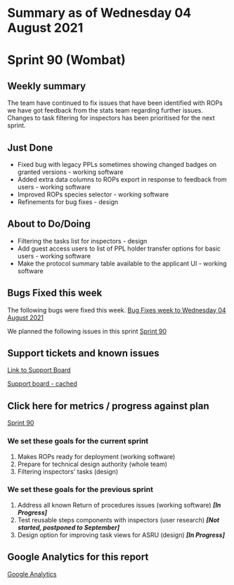 # Summary as of Wednesday 04 August 2021 

# Sprint 90 (Wombat) 

## Weekly summary 
The team have continued to fix issues that have been identified with ROPs we have got feedback from the stats team regarding further issues. Changes to task filtering for inspectors has been prioritised for the next sprint.

## Just Done
* Fixed bug with legacy PPLs sometimes showing changed badges on granted versions - working software
* Added extra data columns to ROPs export in response to feedback from users - working software
* Improved ROPs species selector - working software
* Refinements for bug fixes - design

## About to Do/Doing
* Filtering the tasks list for inspectors - design
* Add guest access users to list of PPL holder transfer options for basic users - working software
* Make the protocol summary table available to the applicant UI - working software

## Bugs Fixed this week
The following bugs were fixed this week.
[Bug Fixes week to Wednesday 04 August 2021](graphs/bugs04082021.png)

We planned the following issues in this sprint 
[Sprint 90](graphs/sprint04082021.png)

## Support tickets and known issues
[Link to Support Board](https://collaboration.homeoffice.gov.uk/jira/secure/RapidBoard.jspa?rapidView=1717&selectedIssue=ASSB-253)

[Support board - cached](graphs/supportBoard04082021.png)

## Click here for metrics / progress against plan
[Sprint 90](graphs/progress04082021.png)

### We set these goals for the current sprint
1. Makes ROPs ready for deployment (working software)
2. Prepare for technical design authority (whole team) 
3. Filtering inspectors' tasks (design)

### We set these goals for the previous sprint
1. Address all known Return of procedures issues (working software) ***[In Progress]***
2. Test reusable steps components with inspectors (user research) ***[Not started, postponed to September]***
3. Design option for improving task views for ASRU (design) ***[In Progress]***

## Google Analytics for this report
[Google Analytics](graphs/GA04082021.png)

